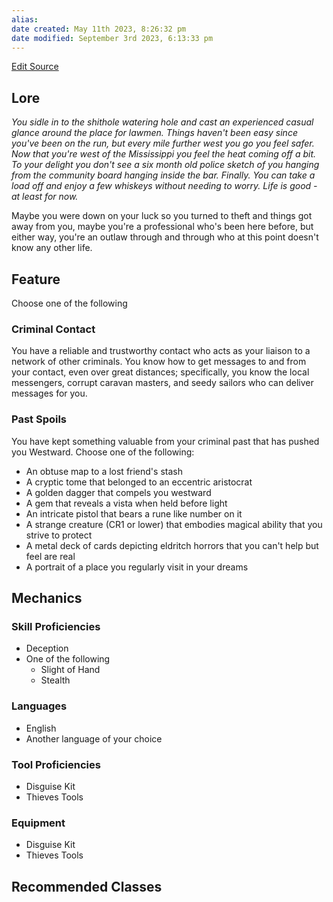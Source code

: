 ```yaml
---
alias: 
date created: May 11th 2023, 8:26:32 pm
date modified: September 3rd 2023, 6:13:33 pm
---
```

[Edit Source](https://github.com/bradhaas/TheCompendium-v2/blob/main/Custom%20Backgrounds/The%20Outlaw.md)
## Lore
*You sidle in to the shithole watering hole and cast an experienced casual glance around the place for lawmen. Things haven't been easy since you've been on the run, but every mile further west you go you feel safer. Now that you're west of the Mississippi you feel the heat coming off a bit. To your delight you don't see a six month old police sketch of you hanging from the community board hanging inside the bar. Finally. You can take a load off and enjoy a few whiskeys without needing to worry. Life is good - at least for now.*

Maybe you were down on your luck so you turned to theft and things got away from you, maybe you're a professional who's been here before, but either way, you're an outlaw through and through who at this point doesn't know any other life.
## Feature
Choose one of the following
### Criminal Contact
You have a reliable and trustworthy contact who acts as your liaison to a network of other criminals. You know how to get messages to and from your contact, even over great distances; specifically, you know the local messengers, corrupt caravan masters, and seedy sailors who can deliver messages for you.
### Past Spoils
You have kept something valuable from your criminal past that has pushed you Westward. Choose one of the following:
- An obtuse map to a lost friend's stash
- A cryptic tome that belonged to an eccentric aristocrat
- A golden dagger that compels you westward
- A gem that reveals a vista when held before light
- An intricate pistol that bears a rune like number on it
- A strange creature (CR1 or lower) that embodies magical ability that you strive to protect
- A metal deck of cards depicting eldritch horrors that you can't help but feel are real
- A portrait of a place you regularly visit in your dreams

## Mechanics
### Skill Proficiencies
- Deception
- One of the following
	- Slight of Hand
	- Stealth
### Languages
- English
- Another language of your choice
### Tool Proficiencies
- Disguise Kit
- Thieves Tools
### Equipment
- Disguise Kit
- Thieves Tools

## Recommended Classes
